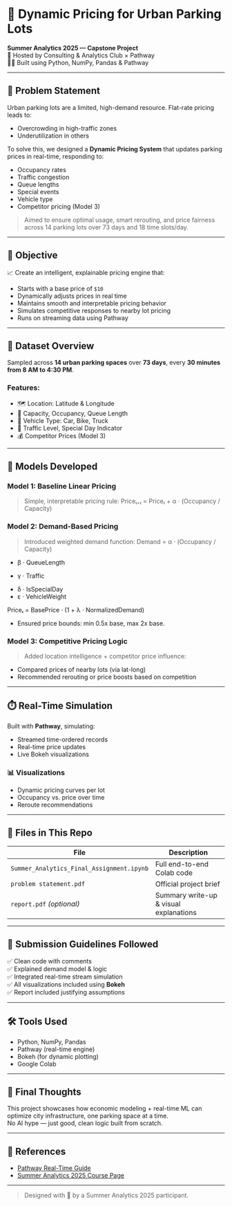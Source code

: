 # 🚗 Dynamic Pricing for Urban Parking Lots  
**Summer Analytics 2025 — Capstone Project**  
📍 Hosted by Consulting & Analytics Club × Pathway  
👩‍💻 Built using Python, NumPy, Pandas & Pathway

---

## 🧠 Problem Statement

Urban parking lots are a limited, high-demand resource. Flat-rate pricing leads to:
- Overcrowding in high-traffic zones
- Underutilization in others

To solve this, we designed a **Dynamic Pricing System** that updates parking prices in real-time, responding to:
- Occupancy rates
- Traffic congestion
- Queue lengths
- Special events
- Vehicle type
- Competitor pricing (Model 3)

> Aimed to ensure optimal usage, smart rerouting, and price fairness across 14 parking lots over 73 days and 18 time slots/day.

---

## 🎯 Objective

📈 Create an intelligent, explainable pricing engine that:
- Starts with a base price of `$10`
- Dynamically adjusts prices in real time
- Maintains smooth and interpretable pricing behavior
- Simulates competitive responses to nearby lot pricing
- Runs on streaming data using Pathway

---

## 🧪 Dataset Overview

Sampled across **14 urban parking spaces** over **73 days**, every **30 minutes from 8 AM to 4:30 PM**.

### Features:
- 🗺️ Location: Latitude & Longitude
- 🏢 Capacity, Occupancy, Queue Length
- 🚗 Vehicle Type: Car, Bike, Truck
- 🚦 Traffic Level, Special Day Indicator
- 💰 Competitor Prices (Model 3)

---

## 🧮 Models Developed

### **Model 1: Baseline Linear Pricing**
> Simple, interpretable pricing rule:
Priceₜ₊₁ = Priceₜ + α · (Occupancy / Capacity)


### **Model 2: Demand-Based Pricing**
> Introduced weighted demand function:
Demand = α · (Occupancy / Capacity)
+ β · QueueLength
- γ · Traffic
+ δ · IsSpecialDay
+ ε · VehicleWeight


Priceₜ = BasePrice · (1 + λ · NormalizedDemand)



- Ensured price bounds: min 0.5x base, max 2x base.

### **Model 3: Competitive Pricing Logic**
> Added location intelligence + competitor price influence:
- Compared prices of nearby lots (via lat-long)
- Recommended rerouting or price boosts based on competition

---

## ⏱️ Real-Time Simulation

Built with **Pathway**, simulating:
- Streamed time-ordered records
- Real-time price updates
- Live Bokeh visualizations

### 📊 Visualizations
- Dynamic pricing curves per lot
- Occupancy vs. price over time
- Reroute recommendations

---

## 📁 Files in This Repo

| File | Description |
|------|-------------|
| `Summer_Analytics_Final_Assignment.ipynb` | Full end-to-end Colab code |
| `problem statement.pdf` | Official project brief |
| `report.pdf` _(optional)_ | Summary write-up & visual explanations |

---

## 📌 Submission Guidelines Followed
✅ Clean code with comments  
✅ Explained demand model & logic  
✅ Integrated real-time stream simulation  
✅ All visualizations included using **Bokeh**  
✅ Report included justifying assumptions

---

## 🛠️ Tools Used
- Python, NumPy, Pandas
- Pathway (real-time engine)
- Bokeh (for dynamic plotting)
- Google Colab

---

## 🚀 Final Thoughts

This project showcases how economic modeling + real-time ML can optimize city infrastructure, one parking space at a time.  
No AI hype — just good, clean logic built from scratch.

---

## 🔗 References
- [Pathway Real-Time Guide](https://pathway.com/developers/user-guide/introduction/first_realtime_app_with_pathway/)
- [Summer Analytics 2025 Course Page](https://www.caciitg.com/sa/course25/)

---

> Designed with 🧠 by a Summer Analytics 2025 participant.
